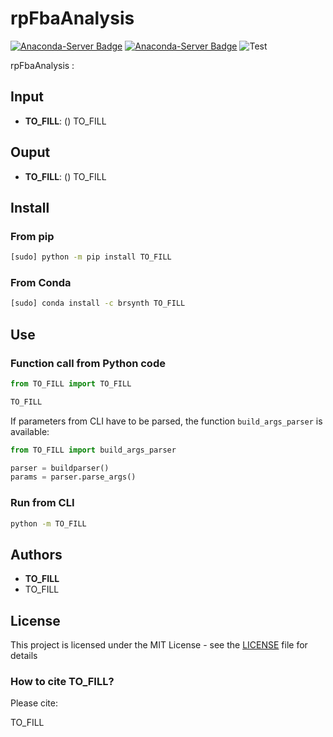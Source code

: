 # rpFbaAnalysis

[![Anaconda-Server Badge](https://anaconda.org/brsynth/TO_FILL/badges/latest_release_date.svg)](https://anaconda.org/brsynth/TO_FILL)
[![Anaconda-Server Badge](https://anaconda.org/brsynth/TO_FILL/badges/version.svg)](https://anaconda.org/brsynth/TO_FILL)
![Test](https://github.com/brsynth/TO_FILL/workflows/Test/badge.svg)

rpFbaAnalysis :

## Input

* **TO_FILL**: (<type>) TO_FILL

## Ouput

* **TO_FILL**: (<type>) TO_FILL


## Install
### From pip
```sh
[sudo] python -m pip install TO_FILL
```
### From Conda
```sh
[sudo] conda install -c brsynth TO_FILL
```

## Use

### Function call from Python code
```python
from TO_FILL import TO_FILL

TO_FILL
```

If parameters from CLI have to be parsed, the function `build_args_parser` is available:
```python
from TO_FILL import build_args_parser

parser = buildparser()
params = parser.parse_args()
```

### Run from CLI
```sh
python -m TO_FILL
```


## Authors

* **TO_FILL**
* TO_FILL

## License

This project is licensed under the MIT License - see the [LICENSE](LICENSE) file for details

### How to cite TO_FILL?
Please cite:

TO_FILL
